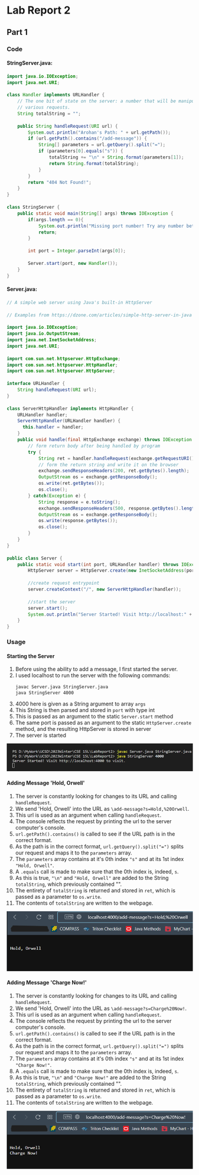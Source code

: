 # Lab Report 2
## Part 1

### Code

#### StringServer.java:

```java
import java.io.IOException;
import java.net.URI;

class Handler implements URLHandler {
    // The one bit of state on the server: a number that will be manipulated by
    // various requests.
    String totalString = "";

    public String handleRequest(URI url) {
        System.out.println("Arohan's Path: " + url.getPath());
        if (url.getPath().contains("/add-message")) {
            String[] parameters = url.getQuery().split("=");
            if (parameters[0].equals("s")) {
                totalString += "\n" + String.format(parameters[1]);
                return String.format(totalString);
            }
        }
        return "404 Not Found!";
    }
}

class StringServer {
    public static void main(String[] args) throws IOException {
        if(args.length == 0){
            System.out.println("Missing port number! Try any number between 1024 to 49151");
            return;
        }

        int port = Integer.parseInt(args[0]);

        Server.start(port, new Handler());
    }
}
```

#### Server.java:

```java
// A simple web server using Java's built-in HttpServer

// Examples from https://dzone.com/articles/simple-http-server-in-java were useful references

import java.io.IOException;
import java.io.OutputStream;
import java.net.InetSocketAddress;
import java.net.URI;

import com.sun.net.httpserver.HttpExchange;
import com.sun.net.httpserver.HttpHandler;
import com.sun.net.httpserver.HttpServer;

interface URLHandler {
    String handleRequest(URI url);
}

class ServerHttpHandler implements HttpHandler {
    URLHandler handler;
    ServerHttpHandler(URLHandler handler) {
      this.handler = handler;
    }
    public void handle(final HttpExchange exchange) throws IOException {
        // form return body after being handled by program
        try {
            String ret = handler.handleRequest(exchange.getRequestURI());
            // form the return string and write it on the browser
            exchange.sendResponseHeaders(200, ret.getBytes().length);
            OutputStream os = exchange.getResponseBody();
            os.write(ret.getBytes());
            os.close();
        } catch(Exception e) {
            String response = e.toString();
            exchange.sendResponseHeaders(500, response.getBytes().length);
            OutputStream os = exchange.getResponseBody();
            os.write(response.getBytes());
            os.close();
        }
    }
}

public class Server {
    public static void start(int port, URLHandler handler) throws IOException {
        HttpServer server = HttpServer.create(new InetSocketAddress(port), 0);

        //create request entrypoint
        server.createContext("/", new ServerHttpHandler(handler));

        //start the server
        server.start();
        System.out.println("Server Started! Visit http://localhost:" + port + " to visit.");
    }
}
```

### Usage

#### Starting the Server

1. Before using the ability to add a message, I first started the server.
2. I used localhost to run the server with the following commands:
   ```
   javac Server.java StringServer.java
   java StringServer 4000
   ```
3. 4000 here is given as a String argument to array `args`
4. This String is then parsed and stored in `port` with type int
5. This is passed as an argument to the static `Server.start` method
6. The same port is passed as an argument to the static `HttpServer.create` method, and the resulting HttpServer is stored in server
7. The server is started

![ServerStart](ServerStart.png)

#### Adding Message 'Hold, Orwell'

1. The server is constantly looking for changes to its URL and calling `handleRequest`.
2. We send 'Hold, Orwell' into the URL as `\add-message?s=Hold,%20Orwell`.
3. This url is used as an argument when calling `handleRequest`.
4. The console reflects the request by printing the url to the server computer's console.
5. `url.getPath().contains()` is called to see if the URL path is in the correct format.
6. As the path is in the correct format, `url.getQuery().split("=")` splits our request and maps it to the `parameters` array.
7. The `parameters` array contains at it's 0th index `"s"` and at its 1st index `"Hold, Orwell"`.
8. A `.equals` call is made to make sure that the 0th index is, indeed, `s`.
9. As this is true, `"\n"` and `"Hold, Orwell"` are added to the String `totalString`, which previously contained "".
10. The entirety of `totalString` is returned and stored in `ret`, which is passed as a parameter to `os.write`.
11. The contents of `totalString` are written to the webpage.

![Hold, Orwell](HoldOrwell.png)

#### Adding Message 'Charge Now!'

1. The server is constantly looking for changes to its URL and calling `handleRequest`.
2. We send 'Hold, Orwell' into the URL as `\add-message?s=Charge%20Now!`.
3. This url is used as an argument when calling `handleRequest`.
4. The console reflects the request by printing the url to the server computer's console.
5. `url.getPath().contains()` is called to see if the URL path is in the correct format.
6. As the path is in the correct format, `url.getQuery().split("=")` splits our request and maps it to the `parameters` array.
7. The `parameters` array contains at it's 0th index `"s"` and at its 1st index `"Charge Now!"`.
8. A `.equals` call is made to make sure that the 0th index is, indeed, `s`.
9. As this is true, `"\n"` and `"Charge Now!"` are added to the String `totalString`, which previously contained "".
10. The entirety of `totalString` is returned and stored in `ret`, which is passed as a parameter to `os.write`.
11. The contents of `totalString` are written to the webpage.

![Charge Now!](ChargeNow.png)
